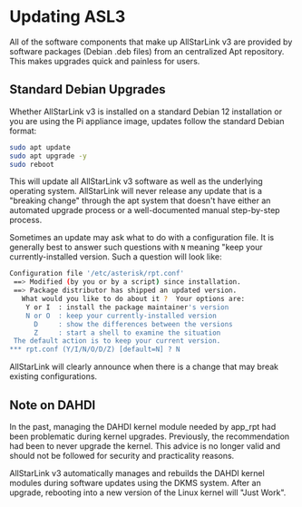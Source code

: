# Updating ASL3
All of the software components that make up AllStarLink v3 are
provided by software packages (Debian .deb files) from an
centralized Apt repository. This makes upgrades quick and
painless for users.

## Standard Debian Upgrades
Whether AllStarLink v3 is installed on a standard Debian 12
installation or you are using the Pi appliance image,
updates follow the standard Debian format:

```bash
sudo apt update
sudo apt upgrade -y
sudo reboot
```

This will update all AllStarLink v3 software as well as
the underlying operating system. AllStarLink will never
release any update that is a "breaking change" through
the apt system that doesn't have either an automated upgrade
process or a well-documented manual step-by-step process.

Sometimes an update may ask what to do with a configuration
file. It is generally best to answer such questions with
`N` meaning "keep your currently-installed version. Such a question
will look like:

```bash
Configuration file '/etc/asterisk/rpt.conf'
 ==> Modified (by you or by a script) since installation.
 ==> Package distributor has shipped an updated version.
   What would you like to do about it ?  Your options are:
    Y or I  : install the package maintainer's version
    N or O  : keep your currently-installed version
      D     : show the differences between the versions
      Z     : start a shell to examine the situation
 The default action is to keep your current version.
*** rpt.conf (Y/I/N/O/D/Z) [default=N] ? N
```

AllStarLink will clearly announce when there is a change that may break
existing configurations.

## Note on DAHDI
In the past, managing the DAHDI kernel module needed
by app_rpt had been problematic during kernel upgrades.
Previously, the recommendation had been to never upgrade
the kernel. This advice is no longer valid and should not
be followed for security and practicality reasons.

AllStarLink v3 automatically manages and rebuilds the
DAHDI kernel modules during software updates using
the DKMS system. After an upgrade, rebooting into a new version
of the Linux kernel will "Just Work".